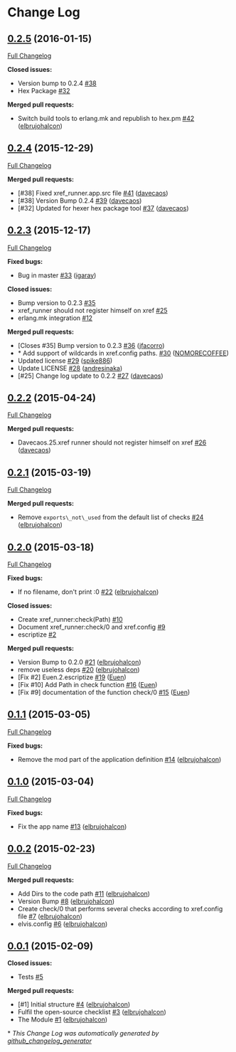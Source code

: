 # Change Log

## [0.2.5](https://github.com/inaka/xref_runner/tree/0.2.5) (2016-01-15)
[Full Changelog](https://github.com/inaka/xref_runner/compare/0.2.4...0.2.5)

**Closed issues:**

- Version bump to 0.2.4 [\#38](https://github.com/inaka/xref_runner/issues/38)
- Hex Package [\#32](https://github.com/inaka/xref_runner/issues/32)

**Merged pull requests:**

- Switch build tools to erlang.mk and republish to hex.pm [\#42](https://github.com/inaka/xref_runner/pull/42) ([elbrujohalcon](https://github.com/elbrujohalcon))

## [0.2.4](https://github.com/inaka/xref_runner/tree/0.2.4) (2015-12-29)
[Full Changelog](https://github.com/inaka/xref_runner/compare/0.2.3...0.2.4)

**Merged pull requests:**

- \[\#38\] Fixed xref\_runner.app.src file [\#41](https://github.com/inaka/xref_runner/pull/41) ([davecaos](https://github.com/davecaos))
- \[\#38\] Version Bump 0.2.4 [\#39](https://github.com/inaka/xref_runner/pull/39) ([davecaos](https://github.com/davecaos))
- \[\#32\] Updated for hexer hex package tool [\#37](https://github.com/inaka/xref_runner/pull/37) ([davecaos](https://github.com/davecaos))

## [0.2.3](https://github.com/inaka/xref_runner/tree/0.2.3) (2015-12-17)
[Full Changelog](https://github.com/inaka/xref_runner/compare/0.2.2...0.2.3)

**Fixed bugs:**

- Bug in master [\#33](https://github.com/inaka/xref_runner/pull/33) ([igaray](https://github.com/igaray))

**Closed issues:**

- Bump version to 0.2.3 [\#35](https://github.com/inaka/xref_runner/issues/35)
- xref\_runner should not register himself on xref [\#25](https://github.com/inaka/xref_runner/issues/25)
- erlang.mk integration [\#12](https://github.com/inaka/xref_runner/issues/12)

**Merged pull requests:**

- \[Closes \#35\] Bump version to 0.2.3 [\#36](https://github.com/inaka/xref_runner/pull/36) ([jfacorro](https://github.com/jfacorro))
- \* Add support of wildcards in xref.config paths. [\#30](https://github.com/inaka/xref_runner/pull/30) ([NOMORECOFFEE](https://github.com/NOMORECOFFEE))
- Updated license [\#29](https://github.com/inaka/xref_runner/pull/29) ([spike886](https://github.com/spike886))
- Update LICENSE [\#28](https://github.com/inaka/xref_runner/pull/28) ([andresinaka](https://github.com/andresinaka))
- \[\#25\] Change log update to 0.2.2 [\#27](https://github.com/inaka/xref_runner/pull/27) ([davecaos](https://github.com/davecaos))

## [0.2.2](https://github.com/inaka/xref_runner/tree/0.2.2) (2015-04-24)
[Full Changelog](https://github.com/inaka/xref_runner/compare/0.2.1...0.2.2)

**Merged pull requests:**

- Davecaos.25.xref runner should not register himself on xref [\#26](https://github.com/inaka/xref_runner/pull/26) ([davecaos](https://github.com/davecaos))

## [0.2.1](https://github.com/inaka/xref_runner/tree/0.2.1) (2015-03-19)
[Full Changelog](https://github.com/inaka/xref_runner/compare/0.2.0...0.2.1)

**Merged pull requests:**

- Remove `exports\_not\_used` from the default list of checks [\#24](https://github.com/inaka/xref_runner/pull/24) ([elbrujohalcon](https://github.com/elbrujohalcon))

## [0.2.0](https://github.com/inaka/xref_runner/tree/0.2.0) (2015-03-18)
[Full Changelog](https://github.com/inaka/xref_runner/compare/0.1.1...0.2.0)

**Fixed bugs:**

- If no filename, don't print :0 [\#22](https://github.com/inaka/xref_runner/pull/22) ([elbrujohalcon](https://github.com/elbrujohalcon))

**Closed issues:**

- Create xref\_runner:check\(Path\) [\#10](https://github.com/inaka/xref_runner/issues/10)
- Document xref\_runner:check/0 and xref.config [\#9](https://github.com/inaka/xref_runner/issues/9)
- escriptize [\#2](https://github.com/inaka/xref_runner/issues/2)

**Merged pull requests:**

- Version Bump to 0.2.0 [\#21](https://github.com/inaka/xref_runner/pull/21) ([elbrujohalcon](https://github.com/elbrujohalcon))
- remove useless deps [\#20](https://github.com/inaka/xref_runner/pull/20) ([elbrujohalcon](https://github.com/elbrujohalcon))
- \[Fix \#2\] Euen.2.escriptize [\#19](https://github.com/inaka/xref_runner/pull/19) ([Euen](https://github.com/Euen))
- \[Fix \#10\] Add Path in check function [\#16](https://github.com/inaka/xref_runner/pull/16) ([Euen](https://github.com/Euen))
- \[Fix \#9\] documentation of the function check/0 [\#15](https://github.com/inaka/xref_runner/pull/15) ([Euen](https://github.com/Euen))

## [0.1.1](https://github.com/inaka/xref_runner/tree/0.1.1) (2015-03-05)
[Full Changelog](https://github.com/inaka/xref_runner/compare/0.1.0...0.1.1)

**Fixed bugs:**

- Remove the mod part of the application definition [\#14](https://github.com/inaka/xref_runner/pull/14) ([elbrujohalcon](https://github.com/elbrujohalcon))

## [0.1.0](https://github.com/inaka/xref_runner/tree/0.1.0) (2015-03-04)
[Full Changelog](https://github.com/inaka/xref_runner/compare/0.0.2...0.1.0)

**Fixed bugs:**

- Fix the app name [\#13](https://github.com/inaka/xref_runner/pull/13) ([elbrujohalcon](https://github.com/elbrujohalcon))

## [0.0.2](https://github.com/inaka/xref_runner/tree/0.0.2) (2015-02-23)
[Full Changelog](https://github.com/inaka/xref_runner/compare/0.0.1...0.0.2)

**Merged pull requests:**

- Add Dirs to the code path [\#11](https://github.com/inaka/xref_runner/pull/11) ([elbrujohalcon](https://github.com/elbrujohalcon))
- Version Bump [\#8](https://github.com/inaka/xref_runner/pull/8) ([elbrujohalcon](https://github.com/elbrujohalcon))
- Create check/0 that performs several checks according to xref.config file [\#7](https://github.com/inaka/xref_runner/pull/7) ([elbrujohalcon](https://github.com/elbrujohalcon))
- elvis.config [\#6](https://github.com/inaka/xref_runner/pull/6) ([elbrujohalcon](https://github.com/elbrujohalcon))

## [0.0.1](https://github.com/inaka/xref_runner/tree/0.0.1) (2015-02-09)
**Closed issues:**

- Tests [\#5](https://github.com/inaka/xref_runner/issues/5)

**Merged pull requests:**

- \[\#1\] Initial structure [\#4](https://github.com/inaka/xref_runner/pull/4) ([elbrujohalcon](https://github.com/elbrujohalcon))
- Fulfil the open-source checklist [\#3](https://github.com/inaka/xref_runner/pull/3) ([elbrujohalcon](https://github.com/elbrujohalcon))
- The Module [\#1](https://github.com/inaka/xref_runner/pull/1) ([elbrujohalcon](https://github.com/elbrujohalcon))



\* *This Change Log was automatically generated by [github_changelog_generator](https://github.com/skywinder/Github-Changelog-Generator)*